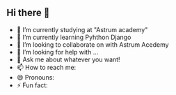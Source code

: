 ## Hi there 👋



- 🔭 I’m currently studying at "Astrum academy"
- 🌱 I’m currently learning Pyhthon Django
- 👯 I’m looking to collaborate on with Astrum Acedemy
- 🤔 I’m looking for help with ...
- 💬 Ask me about whatever you want!
- 📫 How to reach me: 
- 😄 Pronouns: 
- ⚡ Fun fact: 

